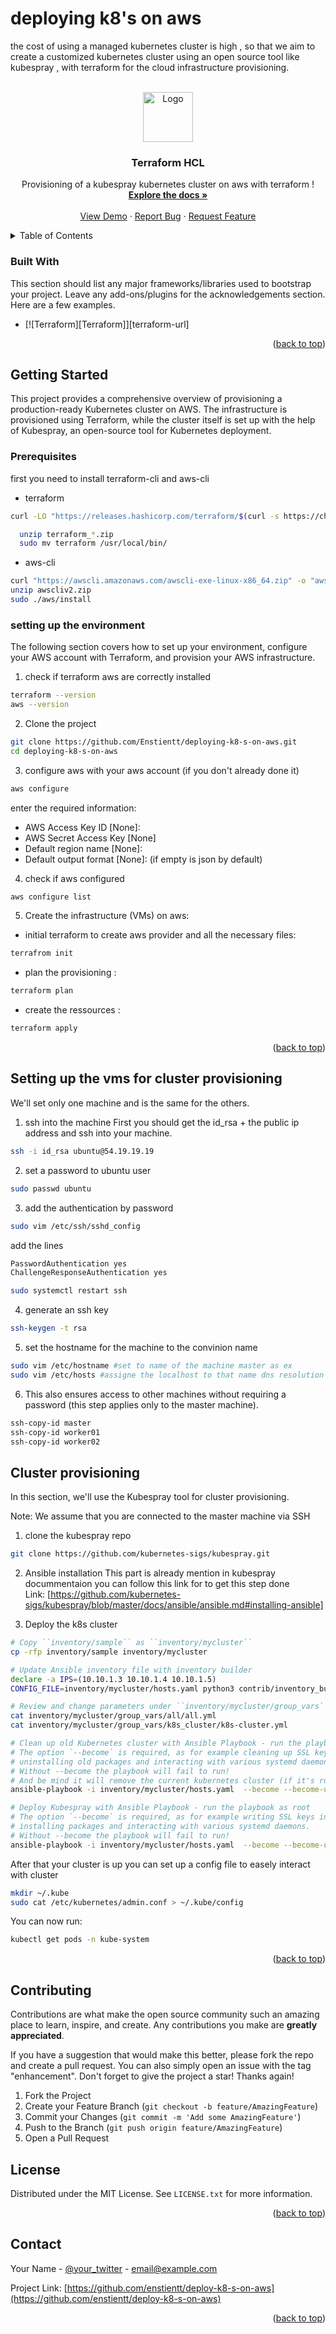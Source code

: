 # deploying k8's on aws
the cost of using a managed kubernetes cluster is high , so that we aim to create a customized kubernetes cluster using an open source tool like kubespray , with terraform for the cloud infrastructure provisioning.
<!-- Improved compatibility of back to top link: See: https://github.com/othneildrew/Best-README-Template/pull/73 -->
<a id="readme-top"></a>
<!--
*** Thanks for checking out the Best-README-Template. If you have a suggestion
*** that would make this better, please fork the repo and create a pull request
*** or simply open an issue with the tag "enhancement".
*** Don't forget to give the project a star!
*** Thanks again! Now go create something AMAZING! :D
-->



<!-- PROJECT LOGO -->
<br />
<div align="center">
    <img src="https://plugins.jetbrains.com/files/7808/595185/icon/pluginIcon.png" alt="Logo" width="80" height="80">
  <h3 align="center">Terraform HCL</h3>

  <p align="center">
    Provisioning of a kubespray kubernetes cluster on aws with terraform !
    <br />
    <a href="https://github.com/othneildrew/Best-README-Template"><strong>Explore the docs »</strong></a>
    <br />
    <br />
    <a href="https://github.com/othneildrew/Best-README-Template">View Demo</a>
    ·
    <a href="https://github.com/othneildrew/Best-README-Template/issues/new?labels=bug&template=bug-report---.md">Report Bug</a>
    ·
    <a href="https://github.com/othneildrew/Best-README-Template/issues/new?labels=enhancement&template=feature-request---.md">Request Feature</a>
  </p>
</div>



<!-- TABLE OF CONTENTS -->
<details>
  <summary>Table of Contents</summary>
  <ol>
    <li>
      <ul>
        <li><a href="#infra_prov">Infrastructure provisioning</a></li>
      </ul>
    </li>
    <li>
      <a href="#getting-started">Getting Started</a>
      <ul>
        <li><a href="#prerequisites">Prerequisites</a></li>
        <li><a href="#installation">Installation</a></li>
      </ul>
    </li>
    <li><a href="#setting-up-the-environment">setting up the environment</a></li>
    <li><a href="#cluster-provisioning">Cluster provisioning</a></li>
    <li><a href="#contributing">Contributing</a></li>
    <li><a href="#license">License</a></li>
    <li><a href="#contact">Contact</a></li>
    <li><a href="#acknowledgments">Acknowledgments</a></li>
  </ol>
</details>

### Built With

This section should list any major frameworks/libraries used to bootstrap your project. Leave any add-ons/plugins for the acknowledgements section. Here are a few examples.

* [![Terraform][Terraform]][terraform-url]
<p align="right">(<a href="#readme-top">back to top</a>)</p>



<!-- GETTING STARTED -->
## Getting Started

This project provides a comprehensive overview of provisioning a production-ready Kubernetes cluster on AWS. The infrastructure is provisioned using Terraform, while the cluster itself is set up with the help of Kubespray, an open-source tool for Kubernetes deployment.   

### Prerequisites

first you need to install terraform-cli and aws-cli
* terraform
```sh
curl -LO "https://releases.hashicorp.com/terraform/$(curl -s https://checkpoint-api.hashicorp.com/v1/check/terraform | jq -r .current_version)/terraform_$(curl -s https://checkpoint-api.hashicorp.com/v1/check/terraform | jq -r .current_version)_linux_amd64.zip"
  ```
```sh
  unzip terraform_*.zip
  sudo mv terraform /usr/local/bin/
  ```
* aws-cli
```sh
curl "https://awscli.amazonaws.com/awscli-exe-linux-x86_64.zip" -o "awscliv2.zip"
unzip awscliv2.zip
sudo ./aws/install
```

### setting up the environment

The following section covers how to set up your environment, configure your AWS account with Terraform, and provision your AWS infrastructure.

1. check if terraform aws are correctly  installed
```sh
terraform --version
aws --version
```
2. Clone the project 
```sh
git clone https://github.com/Enstientt/deploying-k8-s-on-aws.git
cd deploying-k8-s-on-aws
   ```
3. configure aws with your aws account (if you don't already done it)
```sh
aws configure
```
enter the required information:
   - AWS Access Key ID [None]:
   - AWS Secret Access Key [None]
   - Default region name [None]:
   - Default output format [None]: (if empty is json by default)
4. check if aws configured
```sh
aws configure list
```
5. Create the infrastructure (VMs) on aws:
- initial terraform to create aws provider and all the necessary files:
```sh
terrafrom init
```
- plan the provisioning :
```sh
terraform plan
 ```
- create the ressources :
```sh
terraform apply
```

<p align="right">(<a href="#readme-top">back to top</a>)</p>



<!-- USAGE EXAMPLES -->
## Setting up the vms for cluster provisioning
We'll set only one machine and is the same for the others.
1. ssh into the machine
First you should get the id_rsa + the public ip address and ssh into your machine.
```sh
ssh -i id_rsa ubuntu@54.19.19.19
```
2. set a password to ubuntu user
```sh
sudo passwd ubuntu
```
3. add the authentication by password
```sh
sudo vim /etc/ssh/sshd_config
```
add the lines
```bash
PasswordAuthentication yes
ChallengeResponseAuthentication yes
```
```sh
sudo systemctl restart ssh
```
4. generate an ssh key
```sh
ssh-keygen -t rsa
```
5. set the hostname for the machine to the convinion name
``` sh
sudo vim /etc/hostname #set to name of the machine master as ex
sudo vim /etc/hosts #assigne the localhost to that name dns resolution
```
6. This also ensures access to other machines without requiring a password (this step applies only to the master machine).
```sh
ssh-copy-id master
ssh-copy-id worker01
ssh-copy-id worker02
```
## Cluster provisioning

In this section, we'll use the Kubespray tool for cluster provisioning.

Note: We assume that you are connected to the master machine via SSH
1. clone the kubespray repo
```sh
git clone https://github.com/kubernetes-sigs/kubespray.git
```
2. Ansible installation
This part is already mention in kubespray docummentaion you can follow this link for to get this step done<br />
Link: [https://github.com/kubernetes-sigs/kubespray/blob/master/docs/ansible/ansible.md#installing-ansible]

3. Deploy the k8s cluster
```sh
# Copy ``inventory/sample`` as ``inventory/mycluster``
cp -rfp inventory/sample inventory/mycluster

# Update Ansible inventory file with inventory builder
declare -a IPS=(10.10.1.3 10.10.1.4 10.10.1.5)
CONFIG_FILE=inventory/mycluster/hosts.yaml python3 contrib/inventory_builder/inventory.py ${IPS[@]}

# Review and change parameters under ``inventory/mycluster/group_vars``
cat inventory/mycluster/group_vars/all/all.yml
cat inventory/mycluster/group_vars/k8s_cluster/k8s-cluster.yml

# Clean up old Kubernetes cluster with Ansible Playbook - run the playbook as root
# The option `--become` is required, as for example cleaning up SSL keys in /etc/,
# uninstalling old packages and interacting with various systemd daemons.
# Without --become the playbook will fail to run!
# And be mind it will remove the current kubernetes cluster (if it's running)!
ansible-playbook -i inventory/mycluster/hosts.yaml  --become --become-user=root reset.yml

# Deploy Kubespray with Ansible Playbook - run the playbook as root
# The option `--become` is required, as for example writing SSL keys in /etc/,
# installing packages and interacting with various systemd daemons.
# Without --become the playbook will fail to run!
ansible-playbook -i inventory/mycluster/hosts.yaml  --become --become-user=root cluster.yml
```
After that your cluster is up you can set up a config file to easely interact with cluster
```sh
mkdir ~/.kube
sudo cat /etc/kubernetes/admin.conf > ~/.kube/config
```
You can now run:
```sh
kubectl get pods -n kube-system
```
<p align="right">(<a href="#readme-top">back to top</a>)</p>

<!-- CONTRIBUTING -->
## Contributing

Contributions are what make the open source community such an amazing place to learn, inspire, and create. Any contributions you make are **greatly appreciated**.

If you have a suggestion that would make this better, please fork the repo and create a pull request. You can also simply open an issue with the tag "enhancement".
Don't forget to give the project a star! Thanks again!

1. Fork the Project
2. Create your Feature Branch (`git checkout -b feature/AmazingFeature`)
3. Commit your Changes (`git commit -m 'Add some AmazingFeature'`)
4. Push to the Branch (`git push origin feature/AmazingFeature`)
5. Open a Pull Request

<!-- LICENSE -->
## License

Distributed under the MIT License. See `LICENSE.txt` for more information.

<p align="right">(<a href="#readme-top">back to top</a>)</p>



<!-- CONTACT -->
## Contact

Your Name - [@your_twitter](https://twitter.com/your_username) - email@example.com

Project Link: [https://github.com/enstientt/deploy-k8-s-on-aws](https://github.com/enstientt/deploy-k8-s-on-aws)

<p align="right">(<a href="#readme-top">back to top</a>)</p>

